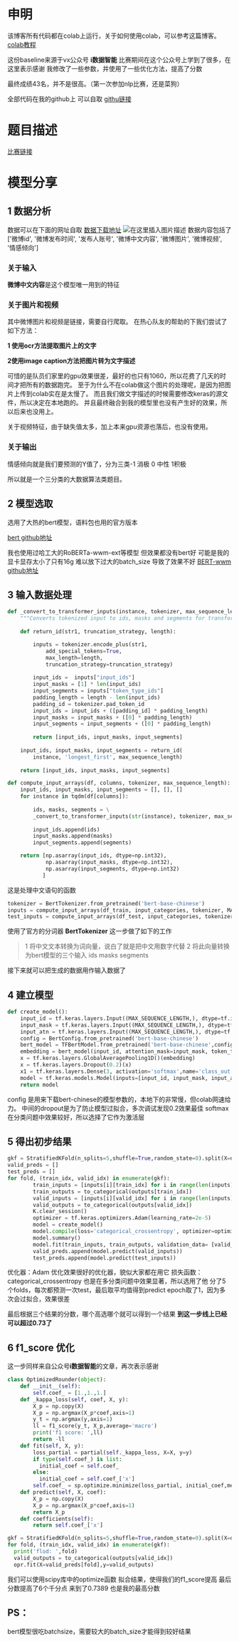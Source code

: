 ﻿# 申明
该博客所有代码都在colab上运行，关于如何使用colab，可以参考这篇博客。
[colab教程](https://blog.csdn.net/JOHNYXUU/article/details/105870308)
 
 这份baseline来源于vx公众号 **i数据智能**
 比赛期间在这个公众号上学到了很多，在这里表示感谢
 我修改了一些参数，并使用了一些优化方法，提高了分数

最终成绩43名，并不是很高。（第一次参加nlp比赛，还是菜狗）

全部代码在我的github上
可以自取
[githu链接](https://github.com/JOHNYXUU/datafountain-)

# 题目描述
[比赛链接](https://www.datafountain.cn/competitions/423)

# 模型分享
## 1 数据分析
数据可以在下面的网址自取
[数据下载地址](https://www.datafountain.cn/competitions/423/datasets)
 ![在这里插入图片描述](https://img-blog.csdnimg.cn/20200501154920370.png?x-oss-process=image/watermark,type_ZmFuZ3poZW5naGVpdGk,shadow_10,text_aHR0cHM6Ly9ibG9nLmNzZG4ubmV0L0pPSE5ZWFVV,size_16,color_FFFFFF,t_70)
数据内容包括了
['微博id', '微博发布时间', '发布人账号', '微博中文内容', '微博图片', '微博视频', '情感倾向']
### 关于输入
**微博中文内容**是这个模型唯一用到的特征

### 关于图片和视频
其中微博图片和视频是链接，需要自行爬取。
在热心队友的帮助的下我们尝试了如下方法：

**1 使用ocr方法提取图片上的文字**

**2使用image caption方法把图片转为文字描述**

可惜的是队员们家里的gpu效果很差，最好的也只有1060，所以花费了几天的时间才把所有的数据跑完。
至于为什么不在colab做这个图片的处理呢，是因为把图片上传到colab实在是太慢了。
而且我们做文字描述的时候需要修改keras的源文件，所以决定在本地跑的。
并且最终融合到我的模型里也没有产生好的效果，所以后来也没用上。

关于视频特征，由于缺失值太多，加上本来gpu资源也落后，也没有使用。

### 关于输出

情感倾向就是我们要预测的Y值了，分为三类-1 消极 0 中性 1积极

所以就是一个三分类的大数据算法类题目。

## 2 模型选取
选用了大热的bert模型，语料包也用的官方版本

[bert github地址](https://github.com/huggingface/transformers)

我也使用过哈工大的RoBERTa-wwm-ext等模型
但效果都没有bert好
可能是我的显卡显存太小了只有16g
难以放下过大的batch_size 导致了效果不好
[BERT-wwm github地址](https://github.com/ymcui/Chinese-BERT-wwm)

## 3 输入数据处理
```python
def _convert_to_transformer_inputs(instance, tokenizer, max_sequence_length):
    """Converts tokenized input to ids, masks and segments for transformer (including bert)"""
    
    def return_id(str1, truncation_strategy, length):

        inputs = tokenizer.encode_plus(str1,
            add_special_tokens=True,
            max_length=length,
            truncation_strategy=truncation_strategy)
        
        input_ids =  inputs["input_ids"]
        input_masks = [1] * len(input_ids)
        input_segments = inputs["token_type_ids"]
        padding_length = length - len(input_ids)
        padding_id = tokenizer.pad_token_id
        input_ids = input_ids + ([padding_id] * padding_length)
        input_masks = input_masks + ([0] * padding_length)
        input_segments = input_segments + ([0] * padding_length)
        
        return [input_ids, input_masks, input_segments]
    
    input_ids, input_masks, input_segments = return_id(
        instance, 'longest_first', max_sequence_length)
    
    return [input_ids, input_masks, input_segments]

def compute_input_arrays(df, columns, tokenizer, max_sequence_length):
    input_ids, input_masks, input_segments = [], [], []
    for instance in tqdm(df[columns]):
        
        ids, masks, segments = \
        _convert_to_transformer_inputs(str(instance), tokenizer, max_sequence_length)
        
        input_ids.append(ids)
        input_masks.append(masks)
        input_segments.append(segments)

    return [np.asarray(input_ids, dtype=np.int32), 
            np.asarray(input_masks, dtype=np.int32), 
            np.asarray(input_segments, dtype=np.int32)
           ]
```
这是处理中文语句的函数

```python
tokenizer = BertTokenizer.from_pretrained('bert-base-chinese')
inputs = compute_input_arrays(df_train, input_categories, tokenizer, MAX_SEQUENCE_LENGTH)
test_inputs = compute_input_arrays(df_test, input_categories, tokenizer, MAX_SEQUENCE_LENGTH)
```
使用了官方的分词器 **BertTokenizer**
这一步做了如下的工作

> 1 将中文文本转换为词向量，说白了就是把中文用数字代替
> 2 将此向量转换为bert模型的三个输入 ids masks segments

接下来就可以把生成的数据用作输入数据了

## 4 建立模型

```python
def create_model():
    input_id = tf.keras.layers.Input((MAX_SEQUENCE_LENGTH,), dtype=tf.int32)    
    input_mask = tf.keras.layers.Input((MAX_SEQUENCE_LENGTH,), dtype=tf.int32)    
    input_atn = tf.keras.layers.Input((MAX_SEQUENCE_LENGTH,), dtype=tf.int32) 
    config = BertConfig.from_pretrained('bert-base-chinese')
    bert_model = TFBertModel.from_pretrained('bert-base-chinese',config=config)
    embedding = bert_model(input_id, attention_mask=input_mask, token_type_ids=input_atn)[0]   
    x = tf.keras.layers.GlobalAveragePooling1D()(embedding)    
    x = tf.keras.layers.Dropout(0.2)(x)
    x1 = tf.keras.layers.Dense(3, activation='softmax',name='class_out')(x)
    model = tf.keras.models.Model(inputs=[input_id, input_mask, input_atn], outputs=x1)
    return model
```
config 是用来下载bert-chinese的模型参数的，本地下的非常慢，但colab网速给力。
中间的dropout是为了防止模型过拟合，多次调试发现0.2效果最佳
softmax在分类问题中效果较好，所以选择了它作为激活层

## 5 得出初步结果

```python
gkf = StratifiedKFold(n_splits=5,shuffle=True,random_state=0).split(X=df_train[input_categories].fillna('-1'), y=df_train[output_categories].fillna('-1'))
valid_preds = []
test_preds = []
for fold, (train_idx, valid_idx) in enumerate(gkf):
        train_inputs = [inputs[i][train_idx] for i in range(len(inputs))]
        train_outputs = to_categorical(outputs[train_idx])
        valid_inputs = [inputs[i][valid_idx] for i in range(len(inputs))]
        valid_outputs = to_categorical(outputs[valid_idx])
        K.clear_session()
        optimizer = tf.keras.optimizers.Adam(learning_rate=2e-5)
        model = create_model()
        model.compile(loss='categorical_crossentropy', optimizer=optimizer, metrics=['acc', 'mae'])
        model.summary()
        model.fit(train_inputs, train_outputs, validation_data= [valid_inputs, valid_outputs], epochs=1,batch_size=64)
        valid_preds.append(model.predict(valid_inputs))
        test_preds.append(model.predict(test_inputs))
```
优化器：Adam 优化效果很好的优化器，貌似大家都在用它
损失函数：categorical_crossentropy 也是在多分类问题中效果显著，所以选用了他
分了5个folds，每次都预测一次test，最后取平均值得到predict
epoch取了1，因为多次会过拟合，效果很差

最后根据三个结果的分数，哪个高选哪个就可以得到一个结果
**到这一步线上已经可以超过0.73了**

## 6 f1_score 优化
这一步同样来自公众号**i数据智能**的文章，再次表示感谢

```python
class OptimizedRounder(object):
    def __init__(self):
        self.coef_ = [1.,1.,1.]
    def _kappa_loss(self, coef, X, y):
        X_p = np.copy(X)
        X_p = np.argmax(X_p*coef,axis=1)
        y_t = np.argmax(y,axis=1)
        ll = f1_score(y_t, X_p,average='macro')
        print('f1 score: ',ll)
        return -ll
    def fit(self, X, y):
        loss_partial = partial(self._kappa_loss, X=X, y=y)
        if type(self.coef_) is list:
          initial_coef = self.coef_
        else:
          initial_coef = self.coef_['x']
        self.coef_ = sp.optimize.minimize(loss_partial, initial_coef,method='Nelder-Mead')
    def predict(self, X, coef):
        X_p = np.copy(X)
        X_p = np.argmax(X_p*coef,axis=1)
        return X_p
    def coefficients(self):
        return self.coef_['x']
```

```python
gkf = StratifiedKFold(n_splits=5,shuffle=True,random_state=0).split(X=df_train[input_categories].fillna('-1'), y=df_train[output_categories].fillna('-1'))
for fold, (train_idx, valid_idx) in enumerate(gkf):
  print('flod: ',fold)
  valid_outputs = to_categorical(outputs[valid_idx])
  opr.fit(X=valid_preds[fold],y=valid_outputs)
```
我们可以使用scipy库中的optimize函数
拟合结果，使得我们的f1_score提高
最后分数提高了6个千分点
来到了0.7389
也是我的最高分数

## PS：
bert模型很吃batchsize，需要较大的batch_size才能得到较好结果
